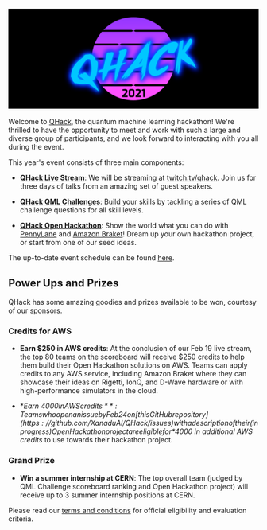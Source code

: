 ![image](img/qhack-banner.png)

Welcome to [QHack](https://qhack.ai), the quantum machine learning hackathon! We're thrilled to have the opportunity to meet and work with such a large and diverse group of participants, and we look forward to interacting with you all during the event.

This year's event consists of three main components:

- **[QHack Live Stream](https://twitch.tv/qhack)**: We will be streaming at [twitch.tv/qhack](https://twitch.tv/qhack). Join us for three days of talks from an amazing set of guest speakers. 

- **[QHack QML Challenges](QML_Challenges.md)**: Build your skills by tackling a series of QML challenge questions for all skill levels. 

- **[QHack Open Hackathon](Open_Hackathon.md)**: Show the world what you can do with [PennyLane](https://pennylane.ai) and [Amazon Braket](https://aws.amazon.com/braket/)! Dream up your own hackathon project, or start from one of our seed ideas. 

The up-to-date event schedule can be found [here](https://qhack.ai/schedule.html).

## Power Ups and Prizes

QHack has some amazing goodies and prizes available to be won, courtesy of our sponsors.

### Credits for AWS

- **Earn $250 in AWS credits**: At the conclusion of our Feb 19 live stream, the top 80 teams on the scoreboard will receive $250 credits to help them build their Open Hackathon solutions on AWS. Teams can apply credits to any AWS service, including Amazon Braket where they can showcase their ideas on Rigetti, IonQ, and D-Wave hardware or with high-performance simulators in the cloud.

- **Earn $4000 in AWS credits**: Teams who open an issue by Feb 24 on [this GitHub repository](https://github.com/XanaduAI/QHack/issues) with a description of their (in progress) Open Hackathon project are eligible for *$4000 in additional AWS credits* to use towards their hackathon project.

### Grand Prize

- **Win a summer internship at CERN**: The top overall team (judged by QML Challenge scoreboard ranking and Open Hackathon project) will receive up to 3 summer internship positions at CERN. 

Please read our [terms and conditions](https://qhack.ai/terms_and_conditions_2021.html) for official eligibility and evaluation criteria.
